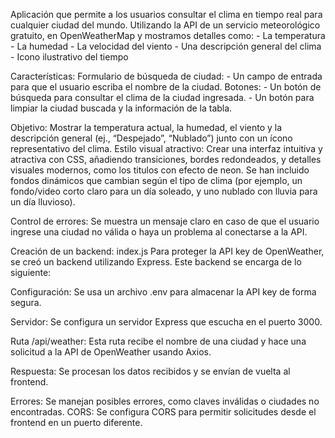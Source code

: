 Aplicación que permite a los usuarios consultar el clima en tiempo real
para cualquier ciudad del mundo. Utilizando la API de un servicio meteorológico
gratuito, en OpenWeatherMap y mostramos detalles como: - La temperatura - La humedad - La velocidad del viento - Una descripción general del clima - Icono ilustrativo del tiempo

Características:
Formulario de búsqueda de ciudad: - Un campo de entrada para que el usuario escriba el nombre de la ciudad.
Botones: - Un botón de búsqueda para consultar el clima de la ciudad ingresada. - Un botón para limpiar la ciudad buscada y la información de la tabla.

Objetivo:
Mostrar la temperatura actual, la humedad, el viento y la descripción general (ej., “Despejado”, “Nublado”) junto con un ícono representativo del clima.
Estilo visual atractivo:
Crear una interfaz intuitiva y atractiva con CSS, añadiendo transiciones, bordes redondeados, y detalles visuales modernos, como los titulos con efecto de neon.
Se han incluido fondos dinámicos que cambian según el tipo de clima (por ejemplo, un fondo/video corto claro para un día soleado, y uno nublado con lluvia para un día lluvioso).

Control de errores:
Se muestra un mensaje claro en caso de que el usuario ingrese una ciudad no válida o haya un problema al conectarse a la API.

Creación de un backend: index.js
Para proteger la API key de OpenWeather, se creó un backend utilizando Express. Este backend se encarga de lo siguiente:

Configuración: Se usa un archivo .env para almacenar la API key de forma segura.

Servidor: Se configura un servidor Express que escucha en el puerto 3000.

Ruta /api/weather: Esta ruta recibe el nombre de una ciudad y hace una solicitud a la API de OpenWeather usando Axios.

Respuesta: Se procesan los datos recibidos y se envían de vuelta al frontend.

Errores: Se manejan posibles errores, como claves inválidas o ciudades no encontradas.
CORS: Se configura CORS para permitir solicitudes desde el frontend en un puerto diferente.
